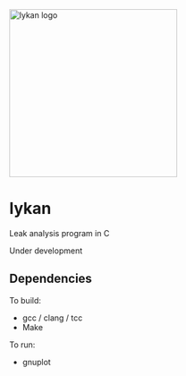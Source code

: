 <img src="https://mcdim.xyz/media/lykan2.png" alt="lykan logo" style="height: 300px;"/>

# lykan
Leak analysis program in C

Under development

## Dependencies
To build:
* gcc / clang / tcc
* Make

To run:
* gnuplot
